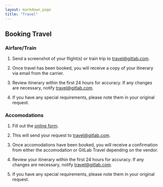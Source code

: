 ```yaml
---
layout: markdown_page
title: "Travel"
---
```


## Booking Travel

### Airfare/Train

1. Send a screenshot of your flight(s) or train trip to travel@gitlab.com.

1. Once travel has been booked, you will receive a copy of your itinerary via email from the carrier.

1. Review itinerary within the first 24 hours for accuracy. If any changes are necessary, notify travel@gitlab.com.

1. If you have any special requirements, please note them in your original request.


### Accomodations

1. Fill out the [online form](https://slykahn.wufoo.com/forms/z6avvkv0oi71xf/). 

1. This will send your request to travel@gitlab.com.

1. Once accomodations have been booked, you will receive a confirmation from either the accomodation or GitLab Travel depending on the vendor. 

1. Review your itinerary within the first 24 hours for accuracy. If any changes are necessary, notify travel@gitlab.com.

1. If you have any special requirements, please note them in your original request.
